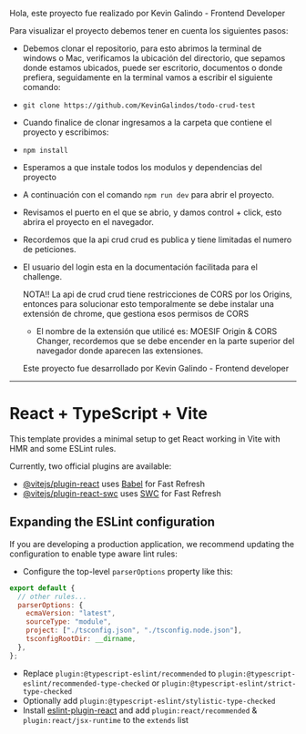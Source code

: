 Hola, este proyecto fue realizado por Kevin Galindo - Frontend Developer

Para visualizar el proyecto debemos tener en cuenta los siguientes pasos:

- Debemos clonar el repositorio, para esto abrimos la terminal de windows o Mac, verificamos la ubicación del directorio, que sepamos donde estamos ubicados, puede ser escritorio, documentos o donde prefiera, seguidamente en la terminal vamos a escribir el siguiente comando:
- `git clone https://github.com/KevinGalindos/todo-crud-test`
- Cuando finalice de clonar ingresamos a la carpeta que contiene el proyecto y escribimos:
- `npm install`
- Esperamos a que instale todos los modulos y dependencias del proyecto
- A continuación con el comando `npm run dev` para abrir el proyecto.
- Revisamos el puerto en el que se abrio, y damos control + click, esto abrira el proyecto en el navegador.
- Recordemos que la api crud crud es publica y tiene limitadas el numero de peticiones.
- El usuario del login esta en la documentación facilitada para el challenge.


  NOTA!! La api de crud crud tiene restricciones de CORS por los Origins, entonces para solucionar esto temporalmente se debe instalar una extensión de chrome, que gestiona esos permisos de CORS
  - El nombre de la extensión que utilicé es: MOESIF Origin & CORS Changer, recordemos que se debe encender en la parte superior del navegador donde aparecen las extensiones.
 
  Este proyecto fue desarrollado por Kevin Galindo - Frontend developer


-------------------------------------------------------------------------------------------------------------------------------------

# React + TypeScript + Vite

This template provides a minimal setup to get React working in Vite with HMR and some ESLint rules.

Currently, two official plugins are available:

- [@vitejs/plugin-react](https://github.com/vitejs/vite-plugin-react/blob/main/packages/plugin-react/README.md) uses [Babel](https://babeljs.io/) for Fast Refresh
- [@vitejs/plugin-react-swc](https://github.com/vitejs/vite-plugin-react-swc) uses [SWC](https://swc.rs/) for Fast Refresh

## Expanding the ESLint configuration

If you are developing a production application, we recommend updating the configuration to enable type aware lint rules:

- Configure the top-level `parserOptions` property like this:

```js
export default {
  // other rules...
  parserOptions: {
    ecmaVersion: "latest",
    sourceType: "module",
    project: ["./tsconfig.json", "./tsconfig.node.json"],
    tsconfigRootDir: __dirname,
  },
};
```

- Replace `plugin:@typescript-eslint/recommended` to `plugin:@typescript-eslint/recommended-type-checked` or `plugin:@typescript-eslint/strict-type-checked`
- Optionally add `plugin:@typescript-eslint/stylistic-type-checked`
- Install [eslint-plugin-react](https://github.com/jsx-eslint/eslint-plugin-react) and add `plugin:react/recommended` & `plugin:react/jsx-runtime` to the `extends` list
